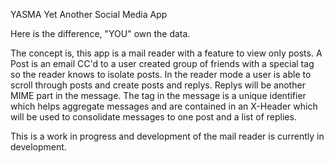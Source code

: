 YASMA Yet Another Social Media App

Here is the difference, "YOU" own the data.

The concept is, this app is a mail reader with a feature to view only posts.  A
Post is an email CC'd to a user created group of friends with a special tag so the
reader knows to isolate posts.  In the reader mode a user is able to scroll through posts
and create posts and replys.  Replys will be another MIME part in the message. The tag in the message
is a unique identifier which helps aggregate messages and are contained in an X-Header which will
be used to consolidate messages to one post and a list of replies. 

This is a work in progress and development of the mail reader is currently in development.
